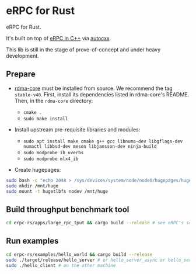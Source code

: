 # eRPC for Rust

eRPC for Rust.

It's built on top of
[eRPC in C++](https://github.com/erpc-io/eRPC) via [autocxx](https://github.com/google/autocxx).

This lib is still in the stage of prove-of-concept and under heavy development.

## Prepare
   * [rdma-core](https://github.com/linux-rdma/rdma-core/tree/stable-v40) must be installed from source. 
     We recommend the tag `stable-v40`. First, install its dependencies listed in rdma-core's README.
      Then, in the `rdma-core` directory:
       * `cmake .`
       * `sudo make install`
   * Install upstream pre-requisite libraries and modules:
       * `sudo apt install make cmake g++ gcc libnuma-dev libgflags-dev numactl libbsd-dev meson libjansson-dev ninja-build`
       * `sudo modprobe ib_uverbs`
       * `sudo modprobe mlx4_ib`

   *  Create hugepages:
```bash
sudo bash -c "echo 2048 > /sys/devices/system/node/node0/hugepages/hugepages-2048kB/nr_hugepages"
sudo mkdir /mnt/huge
sudo mount -t hugetlbfs nodev /mnt/huge
```
## Build throughput benchmark tool
```bash
cd erpc-rs/apps/large_rpc_tput && cargo build --release # see eRPC's scripts/do.sh to learn how to run
```

## Run examples
```bash
cd erpc-rs/examples/hello_world && cargo build --release
sudo ./target/release/hello_server # or hello_server_async or hello_server_async2
sudo ./hello_client # on the other machine
```

